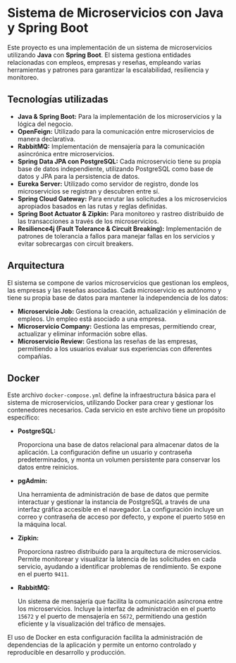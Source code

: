 # Sistema de Microservicios con Java y Spring Boot

Este proyecto es una implementación de un sistema de microservicios utilizando **Java** con **Spring Boot**. El sistema gestiona entidades relacionadas con empleos, empresas y reseñas, empleando varias herramientas y patrones para garantizar la escalabilidad, resiliencia y monitoreo.

## Tecnologías utilizadas

<ul>
  <li><b>Java & Spring Boot:</b> Para la implementación de los microservicios y la lógica del negocio.</li>
  <li><b>OpenFeign:</b> Utilizado para la comunicación entre microservicios de manera declarativa.</li>
  <li><b>RabbitMQ:</b> Implementación de mensajería para la comunicación asincrónica entre microservicios.</li>
  <li><b>Spring Data JPA con PostgreSQL:</b> Cada microservicio tiene su propia base de datos independiente, utilizando PostgreSQL como base de datos y JPA para la persistencia de datos.</li>
  <li><b>Eureka Server:</b> Utilizado como servidor de registro, donde los microservicios se registran y descubren entre sí.</li>
  <li><b>Spring Cloud Gateway:</b> Para enrutar las solicitudes a los microservicios apropiados basados en las rutas y reglas definidas.</li>
  <li><b>Spring Boot Actuator & Zipkin:</b> Para monitoreo y rastreo distribuido de las transacciones a través de los microservicios.</li>
  <li><b>Resilience4j (Fault Tolerance & Circuit Breaking):</b> Implementación de patrones de tolerancia a fallos para manejar fallas en los servicios y evitar sobrecargas con circuit breakers.</li>
</ul>

## Arquitectura

El sistema se compone de varios microservicios que gestionan los empleos, las empresas y las reseñas asociadas. Cada microservicio es autónomo y tiene su propia base de datos para mantener la independencia de los datos:

<ul>
  <li><b>Microservicio Job:</b> Gestiona la creación, actualización y eliminación de empleos. Un empleo está asociado a una empresa.</li>
  <li><b>Microservicio Company:</b> Gestiona las empresas, permitiendo crear, actualizar y eliminar información sobre ellas.</li>
  <li><b>Microservicio Review:</b> Gestiona las reseñas de las empresas, permitiendo a los usuarios evaluar sus experiencias con diferentes compañías.</li>
</ul>
<h2>Docker</h2>

<p>Este archivo <code>docker-compose.yml</code> define la infraestructura básica para el sistema de microservicios, utilizando Docker para crear y gestionar los contenedores necesarios. Cada servicio en este archivo tiene un propósito específico:</p>

<ul>
  <li>
    <strong>PostgreSQL:</strong> 
    <p>Proporciona una base de datos relacional para almacenar datos de la aplicación. La configuración define un usuario y contraseña predeterminados, y monta un volumen persistente para conservar los datos entre reinicios.</p>
  </li>
  <li>
    <strong>pgAdmin:</strong> 
    <p>Una herramienta de administración de base de datos que permite interactuar y gestionar la instancia de PostgreSQL a través de una interfaz gráfica accesible en el navegador. La configuración incluye un correo y contraseña de acceso por defecto, y expone el puerto <code>5050</code> en la máquina local.</p>
  </li>
  <li>
    <strong>Zipkin:</strong> 
    <p>Proporciona rastreo distribuido para la arquitectura de microservicios. Permite monitorear y visualizar la latencia de las solicitudes en cada servicio, ayudando a identificar problemas de rendimiento. Se expone en el puerto <code>9411</code>.</p>
  </li>
  <li>
    <strong>RabbitMQ:</strong> 
    <p>Un sistema de mensajería que facilita la comunicación asíncrona entre los microservicios. Incluye la interfaz de administración en el puerto <code>15672</code> y el puerto de mensajería en <code>5672</code>, permitiendo una gestión eficiente y la visualización del tráfico de mensajes.</p>
  </li>
</ul>

<p>El uso de Docker en esta configuración facilita la administración de dependencias de la aplicación y permite un entorno controlado y reproducible en desarrollo y producción.</p>

